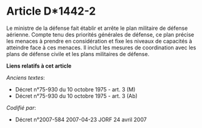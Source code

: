 # Article D*1442-2

Le ministre de la défense fait établir et arrête le plan militaire de défense aérienne. Compte tenu des priorités générales
de défense, ce plan précise les menaces à prendre en considération et fixe les niveaux de capacités à atteindre face à ces
menaces. Il inclut les mesures de coordination avec les plans de défense civile et les plans militaires de défense.

**Liens relatifs à cet article**

_Anciens textes_:

  - Décret n°75-930 du 10 octobre 1975 - art. 3 (M)
  - Décret n°75-930 du 10 octobre 1975 - art. 3 (Ab)

_Codifié par_:

  - Décret n°2007-584 2007-04-23 JORF 24 avril 2007
